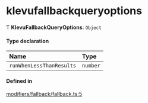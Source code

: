 # klevufallbackqueryoptions
      
Ƭ **KlevuFallbackQueryOptions**: `Object`

#### Type declaration

| Name | Type |
| :------ | :------ |
| `runWhenLessThanResults` | `number` |

#### Defined in

[modifiers/fallback/fallback.ts:5](https://github.com/klevultd/frontend-sdk/blob/f1babb6/packages/klevu-core/src/modifiers/fallback/fallback.ts#L5)

